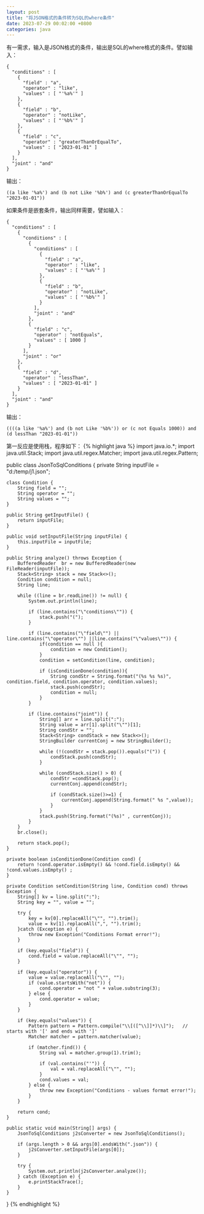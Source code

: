 ```yaml
---
layout: post
title: "将JSON格式的条件转为SQL的where条件"
date: 2023-07-29 00:02:00 +0800
categories: java
--- 
```


有一需求，输入是JSON格式的条件，输出是SQL的where格式的条件。譬如输入：
```
{
  "conditions" : [
    {
      "field" : "a",
      "operator" : "like",
      "values" : [ "'%a%'" ]
    },
    {
      "field" : "b",
      "operator" : "notLike",
      "values" : [ "'%b%'" ]
    },
    {
      "field" : "c",
      "operator" : "greaterThanOrEqualTo",
      "values" : [ "2023-01-01" ]
    }
  ],
  "joint" : "and"
}
```
输出：
```
((a like '%a%') and (b not Like '%b%') and (c greaterThanOrEqualTo "2023-01-01"))
```
如果条件是嵌套条件，输出同样需要，譬如输入：
```
{
  "conditions" : [
    {
      "conditions" : [
        {
          "conditions" : [
            {
              "field" : "a",
              "operator" : "like",
              "values" : [ "'%a%'" ]
            },
            {
              "field" : "b",
              "operator" : "notLike",
              "values" : [ "'%b%'" ]
            }
          ],
          "joint" : "and"
        }, 
        {
          "field" : "c",
          "operator" : "notEquals",
          "values" : [ 1000 ]
        } 
      ],
      "joint" : "or"
    },
    {
      "field" : "d",
      "operator" : "lessThan",
      "values" : [ "2023-01-01" ]
    }
  ],
  "joint" : "and"
} 
```
输出：
```
((((a like '%a%') and (b not Like '%b%')) or (c not Equals 1000)) and (d lessThan "2023-01-01"))
```

第一反应是使用栈，程序如下：
{% highlight java %}
import java.io.*;
import java.util.Stack;
import java.util.regex.Matcher;
import java.util.regex.Pattern;

public class JsonToSqlConditions {
    private String inputFile = "d:/temp/j1.json";

    class Condition {
        String field = "";
        String operator = "";
        String values = "";
    }

    public String getInputFile() {
        return inputFile;
    }

    public void setInputFile(String inputFile) {
        this.inputFile = inputFile;
    }

    public String analyze() throws Exception {
        BufferedReader  br = new BufferedReader(new FileReader(inputFile));
        Stack<String> stack = new Stack<>();
        Condition condition = null;
        String line;

        while ((line = br.readLine()) != null) {
            System.out.println(line);

            if (line.contains("\"conditions\"")) {
                stack.push("(");
            }

            if (line.contains("\"field\"") || line.contains("\"operator\"") ||line.contains("\"values\"")) {
                if(condition == null ){
                    condition = new Condition();
                }
                condition = setCondition(line, condition);

                if (isConditionDone(condition)){
                    String condStr = String.format("(%s %s %s)", condition.field, condition.operator, condition.values);
                    stack.push(condStr);
                    condition = null;
                }
            }

            if (line.contains("joint")) {
                String[] arr = line.split(":");
                String value = arr[1].split("\"")[1];
                String condStr = "";
                Stack<String> condStack = new Stack<>();
                StringBuilder currentConj = new StringBuilder();

                while (!(condStr = stack.pop()).equals("(")) {
                    condStack.push(condStr);
                }

                while (condStack.size() > 0) {
                    condStr =condStack.pop();
                    currentConj.append(condStr);

                    if (condStack.size()>=1) {
                        currentConj.append(String.format(" %s ",value));
                    }
                }
                stack.push(String.format("(%s)" , currentConj));
            }
        }
        br.close();

        return stack.pop();
    }

    private boolean isConditionDone(Condition cond) {
        return !cond.operator.isEmpty() && !cond.field.isEmpty() && !cond.values.isEmpty() ;
    }

    private Condition setCondition(String line, Condition cond) throws Exception {
        String[] kv = line.split(":");
        String key = "", value = "";

        try {
            key = kv[0].replaceAll("\"", "").trim();
            value = kv[1].replaceAll(",", "").trim();
        }catch (Exception e) {
            throw new Exception("Conditions Format error!");
        }

        if (key.equals("field")) {
            cond.field = value.replaceAll("\"", "");
        }

        if (key.equals("operator")) {
            value = value.replaceAll("\"", "");
            if (value.startsWith("not")) {
                cond.operator = "not " + value.substring(3);
            } else {
                cond.operator = value;
            }
        }

        if (key.equals("values")) {
            Pattern pattern = Pattern.compile("\\[([^\\]]*)\\]");   // starts with '[' and ends with ']'
            Matcher matcher = pattern.matcher(value);

            if (matcher.find()) {
                String val = matcher.group(1).trim();

                if (val.contains("'")) {
                    val = val.replaceAll("\"", "");
                }
                cond.values = val;
            } else {
                throw new Exception("Conditions - values format error!");
            }
        }

        return cond;
    }

    public static void main(String[] args) {
        JsonToSqlConditions j2sConverter = new JsonToSqlConditions();

        if (args.length > 0 && args[0].endsWith(".json")) {
            j2sConverter.setInputFile(args[0]);
        }

        try {
            System.out.println(j2sConverter.analyze());
        } catch (Exception e) {
            e.printStackTrace();
        }
    }
}
{% endhighlight %}
